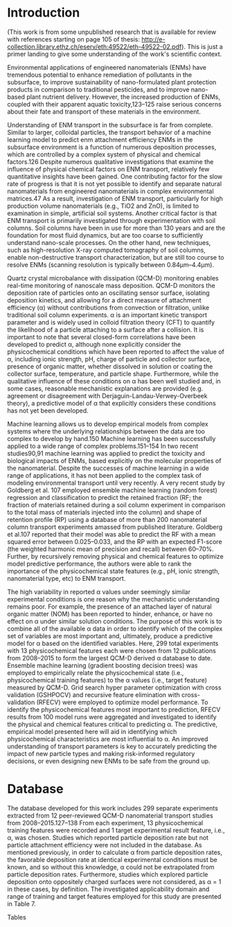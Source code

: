 # Introduction
(This work is from some unpublished research that is available for review with references starting on page 105 of thesis: http://e-collection.library.ethz.ch/eserv/eth:49522/eth-49522-02.pdf). This is just a primer landing to give some understanding of the work's scientific context. 

Environmental applications of engineered nanomaterials (ENMs) have tremendous potential to enhance remediation of pollutants in the subsurface, to improve sustainability of nano-formulated plant protection products in comparison to traditional pesticides, and to improve nano-based plant nutrient delivery.  However, the increased production of ENMs, coupled with their apparent aquatic toxicity,123–125 raise serious concerns about their fate and transport of these materials in the environment.

Understanding of ENM transport in the subsurface is far from complete. Similar to larger, colloidal particles, the transport behavior of
a machine learning model to predict enm attachment efficiency ENMs in the subsurface environment is a function of numerous deposition processes, which are controlled by a complex system of physical and chemical factors.126 Despite numerous qualitative investigations that examine the influence of physical chemical factors on ENM transport, relatively few quantitative insights have been gained. One contributing factor for the slow rate of progress is that it is not yet possible to identify and separate natural nanomaterials from engineered nanomaterials in complex environmental matrices.47 As a result, investigation of ENM transport, particularly for high production volume nanomaterials (e.g., TiO2 and ZnO), is limited to examination in simple, artificial soil systems. Another critical factor is that ENM transport is primarily investigated through experimentation with soil columns. Soil columns have been in use for more than 130 years and are the foundation for most fluid dynamics, but are too coarse to sufficiently understand nano-scale processes. On the other hand, new techniques, such as high-resolution X-ray computed tomography of soil columns, enable non-destructive transport characterization, but are still too course to resolve ENMs (scanning resolution is typically between 0.84μm–4.4μm). 

Quartz crystal microbalance with dissipation (QCM-D) monitoring enables real-time monitoring of nanoscale mass deposition. QCM-D
monitors the deposition rate of particles onto an oscillating sensor surface, isolating deposition kinetics, and allowing for a direct measure of attachment efficiency (α) without contributions from convection or filtration, unlike traditional soil column experiments. α is an important kinetic transport parameter and is widely used in colloid filtration theory (CFT) to quantify the likelihood of a particle attaching to a surface after a collision. It is important to note that several closed-form correlations have been developed to predict α, although none explicitly consider the physicochemical conditions which have been reported to affect the value of α, including ionic strength, pH, charge of particle and collector surface, presence of organic matter, whether dissolved in solution or coating the collector surface, temperature, and particle shape. Furthermore, while the qualitative influence of these conditions on α has been well studied and, in some cases, reasonable mechanistic explanations are provided (e.g. agreement or disagreement with Derjaguin-Landau-Verwey-Overbeek theory), a predictive model of α that explicitly considers these conditions has not yet been developed.

Machine learning allows us to develop empirical models from complex systems where the underlying relationships between the data are too complex to develop by hand.150 Machine learning has been successfully applied to a wide range of complex problems.151–154 In two recent studies90,91 machine learning was applied to predict the toxicity and biological impacts of ENMs, based explicitly on the molecular properties of the nanomaterial. Despite the successes of machine learning in a wide range of applications, it has not been applied to the complex task of modeling environmental transport until very recently. A very recent study by Goldberg et al. 107 employed ensemble machine learning (random forest) regression and classification to predict the retained fraction (RF; the fraction of materials retained during a soil column experiment in comparison to the total mass of materials injected into the column) and shape of retention profile (RP) using a database of more than 200 nanomaterial column transport experiments amassed from published literature. Goldberg et al.107 reported that their model was able to predict the RF with a mean squared error between 0.025–0.033, and the RP with an expected F1-score (the weighted harmonic mean of precision and recall) between 60–70%. Further, by recursively removing physical and chemical features to optimize model predictive performance, the authors were able to rank the importance of the physicochemical state features (e.g., pH, ionic strength, nanomaterial type, etc) to ENM transport.

The high variability in reported α values under seemingly similar experimental conditions is one reason why the mechanistic understanding remains poor. For example, the presence of an attached layer of natural organic matter (NOM) has been reported to hinder, enhance, or have no effect on α under similar solution conditions. The purpose of this work is to combine all of the available α data in order to identify which of the complex set of variables are most important and, ultimately, produce a predictive model for α based on the identified variables. Here, 299 total experiments with 13 physicochemical features each were chosen from 12 publications from 2008–2015 to form the largest QCM-D derived α database to date. Ensemble machine learning (gradient boosting decision trees) was employed to empirically relate the physicochemical state (i.e., physicochemical training features) to the α values (i.e., target feature) measured by QCM-D. Grid search hyper parameter optimization with cross validation (GSHPOCV) and recursive feature elimination with cross-validation (RFECV) were employed to optimize model performance. To identify the physicochemical features most important to prediction, RFECV results from 100 model runs were aggregated and investigated to identify the physical and chemical features critical to predicting α. The predictive, empirical model presented here will aid in identifying which physicochemical characteristics are most influential to α. An improved understanding of transport parameters is key to accurately predicting the impact of new particle types and making risk-informed regulatory decisions, or even designing new ENMs to be safe from the ground up.

# Database
The database developed for this work includes 299 separate experiments extracted from 12 peer-reviewed QCM-D nanomaterial transport studies from 2008–2015.127–138 From each experiment, 13 physicochemical training features were recorded and 1 target experimental result feature, i.e., α, was chosen. Studies which reported particle deposition rate but not particle attachment efficiency were not included in the database. As mentioned previously, in order to calculate α from particle deposition rates, the favorable deposition rate at identical experimental conditions must be known, and so without this knowledge, α could not be extrapolated from particle deposition rates. Furthermore, studies which explored particle deposition onto oppositely charged surfaces were not considered, as α = 1 in these cases, by definition. The investigated applicability domain and range of training and target features employed for this study are presented in Table 7. 

Tables

